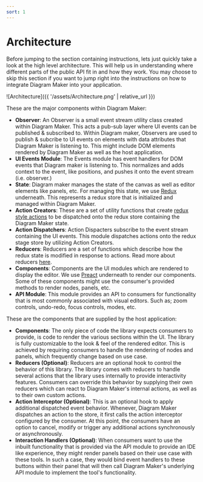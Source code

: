 ```yaml
---
sort: 1
---
```


# Architecture

Before jumping to the section containing instructions, lets just quickly take a look at the high level architecture. This will help us in understanding where different parts of the public API fit in and how they work. You may choose to skip this section if you want to jump right into the instructions on how to integrate Diagram Maker into your application.

![Architecture]({{ '/assets/Architecture.png' | relative_url }})

These are the major components within Diagram Maker:

* **Observer**: An Observer is a small event stream utility class created within Diagram Maker. This acts a pub-sub layer where UI events can be published & subscribed to. Within Diagram maker, Observers are used to publish & subcribe to UI events on elements with data attributes that Diagram Maker is listening to. This might include DOM elements rendered by Diagram Maker as well as the host application.
* **UI Events Module**: The Events module has event handlers for DOM events that Diagram maker is listening to. This normalizes and adds context to the event, like positions, and pushes it onto the event stream (i.e. observer.)
* **State**: Diagram maker manages the state of the canvas as well as editor elements like panels, etc. For managing this state, we use [Redux](https://redux.js.org/) underneath. This represents a redux store that is initialized and managed within Diagram Maker.
* **Action Creators**: These are a set of utility functions that create [redux style actions](https://redux.js.org/basics/actions) to be dispatched onto the redux store containing the Diagram Maker state.
* **Action Dispatchers**: Action Dispacters subscribe to the event stream containing the UI events. This module dispatches actions onto the redux stage store by utilizing Action Creators.
* **Reducers**: Reducers are a set of functions which describe how the redux state is modified in response to actions. Read more about reducers [here](https://redux.js.org/basics/reducers).
* **Components**: Components are the UI modules which are rendered to display the editor. We use [Preact](https://preactjs.com/) underneath to render our components. Some of these components might use the consumer's provided methods to render nodes, panels, etc.
* **API Module**: This module provides an API to consumers for functionality that is most commonly associated with visual editors. Such as; zoom controls, undo-redo, focus controls, modes, etc.

These are the components that are supplied by the host application:
* **Components**: The only piece of code the library expects consumers to provide, is code to render the various sections within the UI. The library is fully customizable to the look & feel of the rendered editor. This is achieved by requiring consumers to handle the rendering of nodes and panels, which frequently change based on use case.
* **Reducers (Optional)**: Reducers are an optional hook to control the behavior of this library. The library comes with reducers to handle several actions that the library uses internally to provide interactivity features. Consumers can override this behavior by supplying their own reducers which can react to Diagram Maker's internal actions, as well as to their own custom actions.
* **Action Interceptor (Optional)**: This is an optional hook to apply additional dispatched event behavior. Whenever, Diagram Maker dispatches an action to the store, it first calls the action interceptor configured by the consumer. At this point, the consumers have an option to cancel, modify or trigger any additional actions synchronously or asynchronously.
* **Interaction Handlers (Optional)**: When consumers want to use the inbuilt functionality that is provided via the API module to provide an IDE like experience, they might render panels based on their use case with these tools. In such a case, they would bind event handlers to these buttons within their panel that will then call Diagram Maker's underlying API module to implement the tool's functionality.
